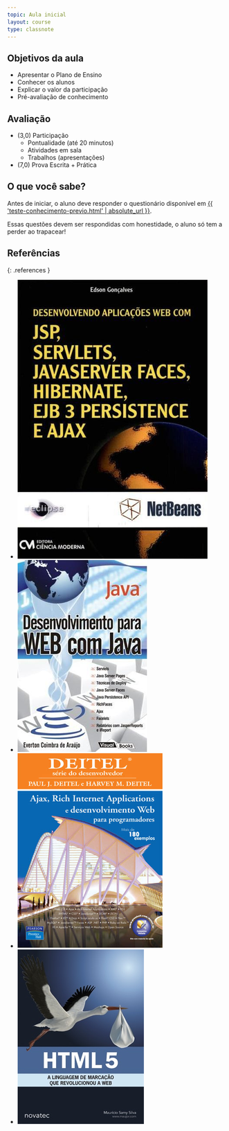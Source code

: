 ```yaml
---
topic: Aula inicial
layout: course
type: classnote
---
```


## Objetivos da aula

- Apresentar o Plano de Ensino
- Conhecer os alunos
- Explicar o valor da participação
- Pré-avaliação de conhecimento

## Avaliação

- (3,0) Participação
    - Pontualidade (até 20 minutos)
    - Atividades em sala
    - Trabalhos (apresentações)
- (7,0) Prova Escrita + Prática

## O que você sabe?

Antes de iniciar, o aluno deve responder o questionário disponível em
[{{ 'teste-conhecimento-previo.html' | absolute_url }}](teste-conhecimento-previo.html).

Essas questões devem ser respondidas com honestidade, o aluno só tem a perder ao trapacear!

## Referências

{: .references }
- ![](../../assets/images/livros/goncalves2007-jsp.jpg)
- ![](../../assets/images/livros/araujo2010-webjava.jpg)
- ![](../../assets/images/livros/deitel2008-ajax.jpg)
- ![](../../assets/images/livros/maujor2011-html5.jpg)
